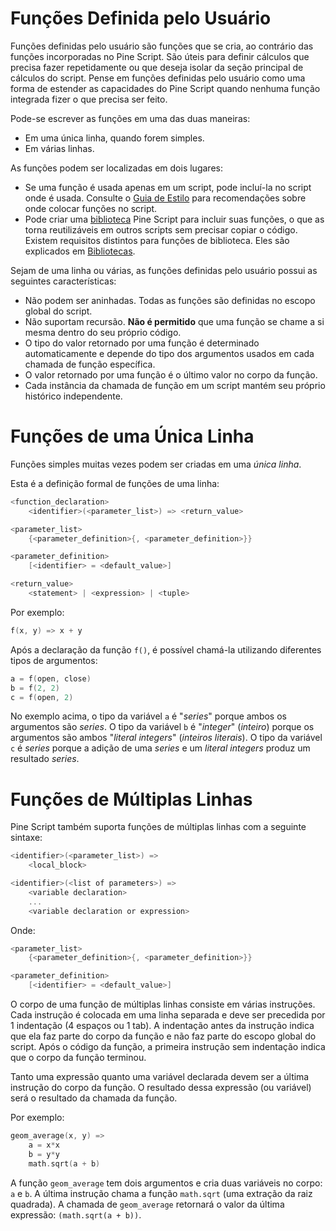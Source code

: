 
# Funções Definida pelo Usuário

Funções definidas pelo usuário são funções que se cria, ao contrário das funções incorporadas no Pine Script. São úteis para definir cálculos que precisa fazer repetidamente ou que deseja isolar da seção principal de cálculos do script. Pense em funções definidas pelo usuário como uma forma de estender as capacidades do Pine Script quando nenhuma função integrada fizer o que precisa ser feito.

Pode-se escrever as funções em uma das duas maneiras:

- Em uma única linha, quando forem simples.
- Em várias linhas.

As funções podem ser localizadas em dois lugares:

- Se uma função é usada apenas em um script, pode incluí-la no script onde é usada. Consulte o [Guia de Estilo](./000_style_guide.md) para recomendações sobre onde colocar funções no script.
- Pode criar uma [biblioteca](./000_library.md) Pine Script para incluir suas funções, o que as torna reutilizáveis em outros scripts sem precisar copiar o código. Existem requisitos distintos para funções de biblioteca. Eles são explicados em [Bibliotecas](./000_library.md).

Sejam de uma linha ou várias, as funções definidas pelo usuário possui as seguintes características:

- Não podem ser aninhadas. Todas as funções são definidas no escopo global do script.
- Não suportam recursão. __Não é permitido__ que uma função se chame a si mesma dentro do seu próprio código.
- O tipo do valor retornado por uma função é determinado automaticamente e depende do tipo dos argumentos usados em cada chamada de função específica.
- O valor retornado por uma função é o último valor no corpo da função.
- Cada instância da chamada de função em um script mantém seu próprio histórico independente.


# Funções de uma Única Linha

Funções simples muitas vezes podem ser criadas em uma _única linha_.

Esta é a definição formal de funções de uma linha:

```c
<function_declaration>
    <identifier>(<parameter_list>) => <return_value>

<parameter_list>
    {<parameter_definition>{, <parameter_definition>}}

<parameter_definition>
    [<identifier> = <default_value>]

<return_value>
    <statement> | <expression> | <tuple>
```

Por exemplo:

```c
f(x, y) => x + y
```

Após a declaração da função `f()`, é possível chamá-la utilizando diferentes tipos de argumentos:

```c
a = f(open, close)
b = f(2, 2)
c = f(open, 2)
```

No exemplo acima, o tipo da variável `a` é "_series_" porque ambos os argumentos são _series_. O tipo da variável `b` é "_integer_" (_inteiro_) porque os argumentos são ambos "_literal integers_" (_inteiros literais_). O tipo da variável `c` é _series_ porque a adição de uma _series_ e um _literal integers_ produz um resultado _series_.


# Funções de Múltiplas Linhas

Pine Script também suporta funções de múltiplas linhas com a seguinte sintaxe:

```c
<identifier>(<parameter_list>) =>
    <local_block>

<identifier>(<list of parameters>) =>
    <variable declaration>
    ...
    <variable declaration or expression>
```

Onde:

```c
<parameter_list>
    {<parameter_definition>{, <parameter_definition>}}

<parameter_definition>
    [<identifier> = <default_value>]
```

O corpo de uma função de múltiplas linhas consiste em várias instruções. Cada instrução é colocada em uma linha separada e deve ser precedida por 1 indentação (4 espaços ou 1 tab). A indentação antes da instrução indica que ela faz parte do corpo da função e não faz parte do escopo global do script. Após o código da função, a primeira instrução sem indentação indica que o corpo da função terminou.

Tanto uma expressão quanto uma variável declarada devem ser a última instrução do corpo da função. O resultado dessa expressão (ou variável) será o resultado da chamada da função.

Por exemplo:

```c
geom_average(x, y) =>
    a = x*x
    b = y*y
    math.sqrt(a + b)
```

A função `geom_average` tem dois argumentos e cria duas variáveis no corpo: `a` e `b`. A última instrução chama a função `math.sqrt` (uma extração da raiz quadrada). A chamada de `geom_average` retornará o valor da última expressão: `(math.sqrt(a + b))`.


<!-- # Escopos no Script

Variáveis declaradas fora do corpo de uma função ou de outros blocos locais pertencem ao escopo _global_. Funções declaradas pelo usuário e funções embutidas, assim como variáveis incorporadas, também pertencem ao escopo global.

Cada função tem seu próprio escopo _local_. Todas as variáveis declaradas dentro da função, assim como os argumentos da função, pertencem ao escopo daquela função, o que significa que é impossível referenciá-los de fora; por exemplo, do escopo global ou do escopo local de outra função.

Por outro lado, como é possível referenciar qualquer variável ou função declarada no escopo global a partir do escopo de uma função (exceto chamadas recursivas de auto-referência), pode-se dizer que o escopo local está inserido no escopo global.

No Pine Script, funções aninhadas não são permitidas, ou seja, não se pode declarar uma função dentro de outra. Todas as funções do usuário são declaradas no escopo global. Os escopos locais não podem se intersectar entre si.

# Funções que Retornam Múltiplos Resultados -->

